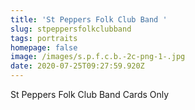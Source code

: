 ```yaml
---
title: 'St Peppers Folk Club Band '
slug: stpeppersfolkclubband
tags: portraits
homepage: false
image: /images/s.p.f.c.b.-2c-png-1-.jpg
date: 2020-07-25T09:27:59.920Z
---
```

St Peppers Folk Club Band Cards Only
